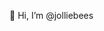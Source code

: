 👋 Hi, I’m @jolliebees

<!---
jolliebees/jolliebees is a ✨ special ✨ repository because its `README.md` (this file) appears on your GitHub profile.
You can click the Preview link to take a look at your changes.
--->
